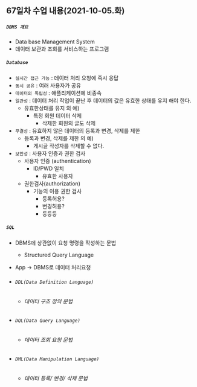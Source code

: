 ## 67일차 수업 내용(2021-10-05.화)

##### ` DBMS 개요 `

-  Data base Management System
  - 데이터 보관과 조회를 서비스하는 프로그램

##### ` Database `

- ` 실시간 접근 가능 ` : 데이터 처리 요청에 즉시 응답
- ` 동시 공유 ` : 여러 사용자가 공유
- ` 데이터의 독립성 ` : 애플리케이션에 비종속
- ` 일관성 ` : 데이터 처리 작업이 끝난 후 데이터의 값은 유효한 상태를 유지 해야 한다.
  - 유효한상태를 유지 의 예) 
    - 특정 회원 데이터 삭제
      - 삭제한 회원의 글도 삭제
- ` 무결성 ` : 유효하지 않은 데이터의 등록과 변경, 삭제를 제한
  - 등록과 변경, 삭제를 제한 의 예)
    - 게시글 작성자를 삭제할 수 없다.
- ` 보안성 `  : 사용자 인증과 권한 검사
  - 사용자 인증 (authentication)
    - ID/PWD 일치
      - 유효한 사용자
  - 권한검사(authorization)
    - 기능의 이용 권한 검사
      - 등록허용?
      - 변경허용?
      - 등등등



##### ` SQL `

- DBMS에 상관없이 요청 명령을 작성하는 문법

  - Structured Query Language

- App  → DBMS로 데이터 처리요청

- ###### ` DDL(Data Definition Language) `

  - ###### 데이터 구조 정의 문법

- ###### ` DQL(Data Query Language) `

  - ###### 데이터 조회 요청 문법

- ###### ` DML(Data Manipulation Language) `

  - ###### 데이터 등록/ 변경/ 삭제 문법